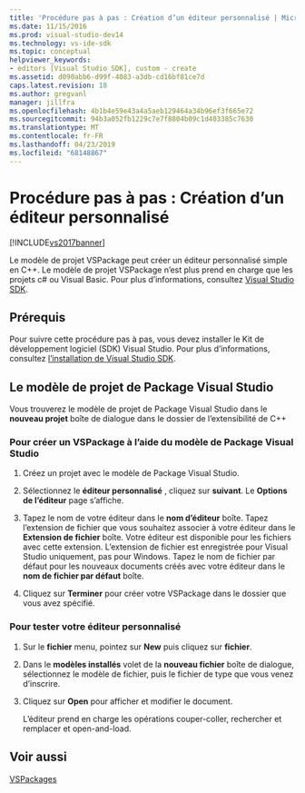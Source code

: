 ```yaml
---
title: 'Procédure pas à pas : Création d’un éditeur personnalisé | Microsoft Docs'
ms.date: 11/15/2016
ms.prod: visual-studio-dev14
ms.technology: vs-ide-sdk
ms.topic: conceptual
helpviewer_keywords:
- editors [Visual Studio SDK], custom - create
ms.assetid: d090abb6-d99f-4083-a3db-cd16bf81ce7d
caps.latest.revision: 18
ms.author: gregvanl
manager: jillfra
ms.openlocfilehash: 4b1b4e59e43a4a5aeb129464a34b96ef3f665e72
ms.sourcegitcommit: 94b3a052fb1229c7e7f8804b09c1d403385c7630
ms.translationtype: MT
ms.contentlocale: fr-FR
ms.lasthandoff: 04/23/2019
ms.locfileid: "68148867"
---
```

# <a name="walkthrough-creating-a-custom-editor"></a>Procédure pas à pas : Création d’un éditeur personnalisé
[!INCLUDE[vs2017banner](../includes/vs2017banner.md)]

Le modèle de projet VSPackage peut créer un éditeur personnalisé simple en C++.  Le modèle de projet VSPackage n’est plus prend en charge que les projets c# ou Visual Basic. Pour plus d’informations, consultez [Visual Studio SDK](../extensibility/visual-studio-sdk.md).  
  
## <a name="prerequisites"></a>Prérequis  
 Pour suivre cette procédure pas à pas, vous devez installer le Kit de développement logiciel (SDK) Visual Studio. Pour plus d’informations, consultez [l’installation de Visual Studio SDK](../extensibility/installing-the-visual-studio-sdk.md).  
  
## <a name="the-visual-studio-package-project-template"></a>Le modèle de projet de Package Visual Studio  
 Vous trouverez le modèle de projet de Package Visual Studio dans le **nouveau projet** boîte de dialogue dans le dossier de l’extensibilité de C++  
  
### <a name="to-create-a-vspackage-using-the-visual-studio-package-template"></a>Pour créer un VSPackage à l’aide du modèle de Package Visual Studio  
  
1. Créez un projet avec le modèle de Package Visual Studio.  
  
2. Sélectionnez le **éditeur personnalisé** , cliquez sur **suivant**. Le **Options de l’éditeur** page s’affiche.  
  
3. Tapez le nom de votre éditeur dans le **nom d’éditeur** boîte. Tapez l’extension de fichier que vous souhaitez associer à votre éditeur dans le **Extension de fichier** boîte. Votre éditeur est disponible pour les fichiers avec cette extension. L’extension de fichier est enregistrée pour Visual Studio uniquement, pas pour Windows. Tapez le nom de fichier par défaut pour les nouveaux documents créés avec votre éditeur dans le **nom de fichier par défaut** boîte.  
  
4. Cliquez sur **Terminer** pour créer votre VSPackage dans le dossier que vous avez spécifié.  
  
### <a name="to-test-your-custom-editor"></a>Pour tester votre éditeur personnalisé  
  
1. Sur le **fichier** menu, pointez sur **New** puis cliquez sur **fichier**.  
  
2. Dans le **modèles installés** volet de la **nouveau fichier** boîte de dialogue, sélectionnez le modèle de fichier, puis le fichier de type que vous venez d’inscrire.  
  
3. Cliquez sur **Open** pour afficher et modifier le document.  
  
     L’éditeur prend en charge les opérations couper-coller, rechercher et remplacer et open-and-load.  
  
## <a name="see-also"></a>Voir aussi  
 [VSPackages](../extensibility/internals/vspackages.md)

